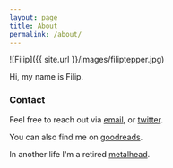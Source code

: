 ```yaml
---
layout: page
title: About
permalink: /about/
---
```


![Filip]({{ site.url }}/images/filiptepper.jpg)

Hi, my name is Filip.

### Contact

Feel free to reach out via [email](mailto:filip@tepper.pl),
or [twitter](https://twitter.com/filiptepper).

You can also find me on [goodreads](https://www.goodreads.com/user/show/4096051-filip-tepper).

In another life I'm a retired [metalhead](http://teppah.com/).
